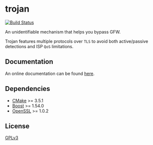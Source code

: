 # trojan

[![Build Status](https://travis-ci.org/GreaterFire/trojan.svg?branch=master)](https://travis-ci.org/GreaterFire/trojan)

An unidentifiable mechanism that helps you bypass GFW.

Trojan features multiple protocols over `TLS` to avoid both active/passive detections and ISP `QoS` limitations.

## Documentation

An online documentation can be found [here](https://greaterfire.github.io/trojan).

## Dependencies

- [CMake](https://cmake.org/) >= 3.5.1
- [Boost](http://www.boost.org/) >= 1.54.0
- [OpenSSL](https://www.openssl.org/) >= 1.0.2

## License

[GPLv3](LICENSE)
